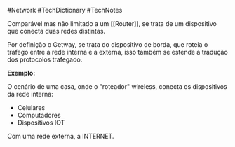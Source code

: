 #Network #TechDictionary #TechNotes 

Comparável mas não limitado a um [[Router]], se trata de um dispositivo que conecta duas redes distintas.

Por definição o Getway, se trata do dispositivo de borda, que roteia o trafego entre a rede interna e a externa, isso também se estende a tradução dos protocolos trafegado.

**Exemplo:**

O cenário de uma casa, onde o "roteador" wireless, conecta os dispositivos da rede interna:

- Celulares
- Computadores
- Dispositivos IOT

Com uma rede externa, a INTERNET. 